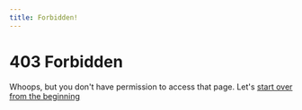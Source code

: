 ```yaml
---
title: Forbidden!
---
```


403 Forbidden
=============

Whoops, but you don't have permission to access that page. Let's [start over from the beginning](/index.html)
